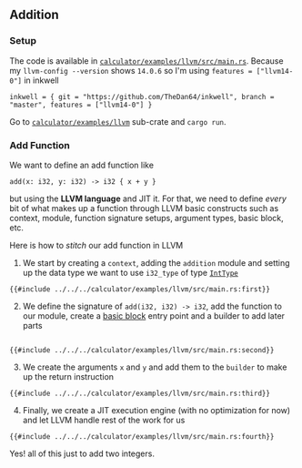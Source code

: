 ##  Addition


### Setup

The code is available in [`calculator/examples/llvm/src/main.rs`](https://github.com/ehsanmok/create-your-own-lang-with-rust/blob/master/calculator/examples/llvm/src/main.rs). Because my `llvm-config --version` shows `14.0.6` so I'm using `features = ["llvm14-0"]` in inkwell

```text
inkwell = { git = "https://github.com/TheDan64/inkwell", branch = "master", features = ["llvm14-0"] }
```

Go to [`calculator/examples/llvm`](https://github.com/ehsanmok/create-your-own-lang-with-rust/blob/master/calculator/examples/llvm/) sub-crate and `cargo run`.


### Add Function

We want to define an add function like

```
add(x: i32, y: i32) -> i32 { x + y }
```

but using the **LLVM language** and JIT it. For that, we need to define *every* bit of what makes up a function through LLVM basic constructs such as context, module, function signature setups, argument types, basic block, etc.

Here is how to *stitch* our add function in LLVM

1. We start by creating a `context`, adding the `addition` module and setting up the data type we want to use `i32_type` of type [`IntType`](https://thedan64.github.io/inkwell/inkwell/types/struct.IntType.html)

```rust,ignore
{{#include ../../../calculator/examples/llvm/src/main.rs:first}}
```

2. We define the signature of `add(i32, i32) -> i32`, add the function to our module, create a [basic block](https://thedan64.github.io/inkwell/inkwell/basic_block/index.html) entry point and a builder to add later parts

```rust,ignore

{{#include ../../../calculator/examples/llvm/src/main.rs:second}}
```

3. We create the arguments `x` and `y` and add them to the `builder` to make up the return instruction

```rust,ignore
{{#include ../../../calculator/examples/llvm/src/main.rs:third}}
```

4. Finally, we create a JIT execution engine (with no optimization for now) and let LLVM handle rest of the work for us

```rust,ignore
{{#include ../../../calculator/examples/llvm/src/main.rs:fourth}}
```

Yes! all of this just to add two integers.
